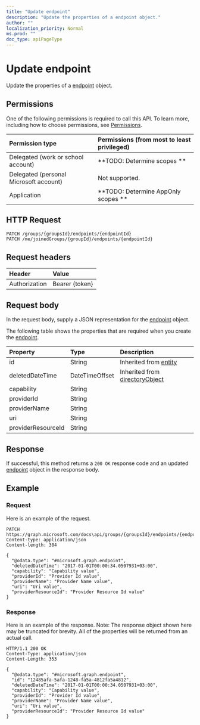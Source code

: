 ```yaml
---
title: "Update endpoint"
description: "Update the properties of a endpoint object."
author: ""
localization_priority: Normal
ms.prod: ""
doc_type: apiPageType
---
```


# Update endpoint

Update the properties of a [endpoint](../resources/endpoint.md) object.

## Permissions
One of the following permissions is required to call this API. To learn more, including how to choose permissions, see [Permissions](/concepts/permissions-reference.md).

|Permission type|Permissions (from most to least privileged)|
|:---|:---|
|Delegated (work or school account)|**TODO: Determine scopes **|
|Delegated (personal Microsoft account)|Not supported.|
|Application|**TODO: Determine AppOnly scopes **|

## HTTP Request
<!-- {
  "blockType": "ignored"
}
-->
``` http
PATCH /groups/{groupsId}/endpoints/{endpointId}
PATCH /me/joinedGroups/{groupId}/endpoints/{endpointId}
```

## Request headers
|Header|Value|
|:---|:---|
|Authorization|Bearer {token}|

## Request body
In the request body, supply a JSON representation for the [endpoint](../resources/endpoint.md) object.

The following table shows the properties that are required when you create the [endpoint](../resources/endpoint.md).

|Property|Type|Description|
|:---|:---|:---|
|id|String| Inherited from [entity](../resources/entity.md)|
|deletedDateTime|DateTimeOffset| Inherited from [directoryObject](../resources/directoryObject.md)|
|capability|String||
|providerId|String||
|providerName|String||
|uri|String||
|providerResourceId|String||



## Response
If successful, this method returns a `200 OK` response code and an updated [endpoint](../resources/endpoint.md) object in the response body.

## Example

### Request
Here is an example of the request.
<!-- {
  "blockType": "request",
  "name": "update_endpoint"
}
-->
``` http
PATCH https://graph.microsoft.com/docs\api/groups/{groupsId}/endpoints/{endpointId}
Content-type: application/json
Content-length: 304

{
  "@odata.type": "#microsoft.graph.endpoint",
  "deletedDateTime": "2017-01-01T00:00:34.0507931+03:00",
  "capability": "Capability value",
  "providerId": "Provider Id value",
  "providerName": "Provider Name value",
  "uri": "Uri value",
  "providerResourceId": "Provider Resource Id value"
}
```

### Response
Here is an example of the response. Note: The response object shown here may be truncated for brevity. All of the properties will be returned from an actual call.
<!-- {
  "blockType": "response",
  "truncated": true
}
-->
``` http
HTTP/1.1 200 OK
Content-Type: application/json
Content-Length: 353

{
  "@odata.type": "#microsoft.graph.endpoint",
  "id": "12485afa-5afa-1248-fa5a-4812fa5a4812",
  "deletedDateTime": "2017-01-01T00:00:34.0507931+03:00",
  "capability": "Capability value",
  "providerId": "Provider Id value",
  "providerName": "Provider Name value",
  "uri": "Uri value",
  "providerResourceId": "Provider Resource Id value"
}
```

